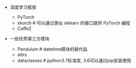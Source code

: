 - 深度学习框架
    - PyTorch
    - skorch   # 可以通过类似 sklearn 的接口提供 PyTorch 编程
    - Caffe2
    
    
- 一些优秀第三方模块
    - Pendulum  # datetime模块的替代品
    - attrs 
    - dataclasses # python3.7标准库, 3.6可以通过pip安装使用
   
    